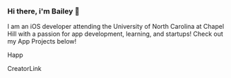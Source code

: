### Hi there, i'm Bailey 👋

I am an iOS developer attending the University of North Carolina at Chapel Hill with a passion for app development, learning, and startups!
Check out my App Projects below!

Happ

CreatorLink
